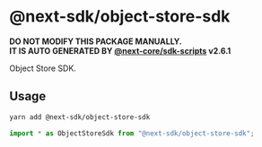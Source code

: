 # @next-sdk/object-store-sdk

**DO NOT MODIFY THIS PACKAGE MANUALLY.**  
**IT IS AUTO GENERATED BY [@next-core/sdk-scripts] v2.6.1**

Object Store SDK.

## Usage

```bash
yarn add @next-sdk/object-store-sdk
```

```ts
import * as ObjectStoreSdk from "@next-sdk/object-store-sdk";
```

[@next-core/sdk-scripts]: https://github.com/easyops-cn/next-core/tree/master/packages/sdk-scripts
